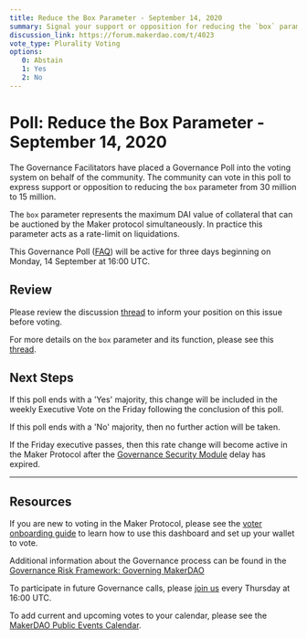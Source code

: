 ```yaml
---
title: Reduce the Box Parameter - September 14, 2020
summary: Signal your support or opposition for reducing the `box` parameter from 30 million to 15 million.
discussion_link: https://forum.makerdao.com/t/4023
vote_type: Plurality Voting
options:
   0: Abstain
   1: Yes
   2: No
---
```

# Poll: Reduce the Box Parameter - September 14, 2020

The Governance Facilitators have placed a Governance Poll into the voting system on behalf of the community. The community can vote in this poll to express support or opposition to reducing the `box` parameter from 30 million to 15 million.

The `box` parameter represents the maximum DAI value of collateral that can be auctioned by the Maker protocol simultaneously. In practice this parameter acts as a rate-limit on liquidations.

This Governance Poll ([FAQ](https://community-development.makerdao.com/governance/governance#is-there-more-than-one-type-of-vote)) will be active for three days beginning on Monday, 14 September  at 16:00 UTC.

## Review

Please review the discussion [thread](https://forum.makerdao.com/t/4023) to inform your position on this issue before voting.

For more details on the `box` parameter and its function, please see this [thread](https://forum.makerdao.com/t/liquidations-1-2-technical-details/3792).

## Next Steps

If this poll ends with a 'Yes' majority, this change will be included in the weekly Executive Vote on the Friday following the conclusion of this poll. 

If this poll ends with a 'No' majority, then no further action will be taken.

If the Friday executive passes, then this rate change will become active in the Maker Protocol after the [Governance Security Module](https://forum.makerdao.com/tag/govsec-module) delay has expired.

---

## Resources

If you are new to voting in the Maker Protocol, please see the [voter onboarding guide](https://community-development.makerdao.com/onboarding/voter-onboarding) to learn how to use this dashboard and set up your wallet to vote.

Additional information about the Governance process can be found in the [Governance Risk Framework: Governing MakerDAO](https://community-development.makerdao.com/governance/governance-risk-framework)

To participate in future Governance calls, please [join us](https://community-development.makerdao.com/governance/governance-and-risk-meetings) every Thursday at 16:00 UTC.

To add current and upcoming votes to your calendar, please see the [MakerDAO Public Events Calendar](https://calendar.google.com/calendar/embed?src=makerdao.com_3efhm2ghipksegl009ktniomdk%40group.calendar.google.com&ctz=America%2FLos_Angeles).
